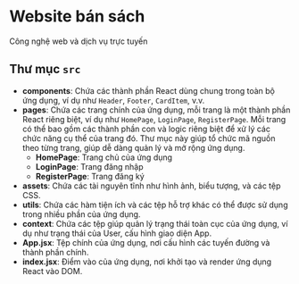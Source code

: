 # Website bán sách

Công nghệ web và dịch vụ trực tuyến

## Thư mục `src`

- **components**: Chứa các thành phần React dùng chung trong toàn bộ ứng dụng, ví dụ như `Header`, `Footer`, `CardItem`, v.v.
- **pages**: Chứa các trang chính của ứng dụng, mỗi trang là một thành phần React riêng biệt, ví dụ như `HomePage`, `LoginPage`, `RegisterPage`. Mỗi trang có thể bao gồm các thành phần con và logic riêng biệt để xử lý các chức năng cụ thể của trang đó. Thư mục này giúp tổ chức mã nguồn theo từng trang, giúp dễ dàng quản lý và mở rộng ứng dụng.
  - **HomePage**: Trang chủ của ứng dụng
  - **LoginPage**: Trang đăng nhập
  - **RegisterPage**: Trang đăng ký
- **assets**: Chứa các tài nguyên tĩnh như hình ảnh, biểu tượng, và các tệp CSS.
- **utils**: Chứa các hàm tiện ích và các tệp hỗ trợ khác có thể được sử dụng trong nhiều phần của ứng dụng.
- **context**: Chứa các tệp giúp quản lý trạng thái toàn cục của ứng dụng, ví dụ như trạng thái của User, cấu hình giao diện App.
- **App.jsx**: Tệp chính của ứng dụng, nơi cấu hình các tuyến đường và thành phần chính.
- **index.jsx**: Điểm vào của ứng dụng, nơi khởi tạo và render ứng dụng React vào DOM.
